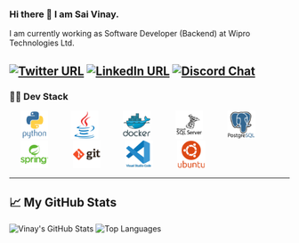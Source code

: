 ### Hi there 👋 I am Sai Vinay. 

I am currently working as Software Developer (Backend) at Wipro Technologies Ltd.

[![Twitter URL](https://img.shields.io/badge/Connect%20with%20me%20on%20-Twitter-blue)](https://twitter.com/pvinay1998)
[![LinkedIn URL](https://img.shields.io/badge/Connect%20with%20me%20on%20-LinkedIn-blue)](https://www.linkedin.com/in/saivinay8/)
[![Discord Chat](https://img.shields.io/discord/308323056592486420.svg)](https://discord.gg/)  
---

### :technologist: Dev Stack


<img src="https://github.com/devicons/devicon/blob/master/icons/python/python-original-wordmark.svg" alt="Python" width="50" height="50" hspace="20"/><img src="https://github.com/devicons/devicon/blob/master/icons/java/java-original.svg" alt="Java" width="50" height="50" hspace="20"/>  <img src="https://github.com/devicons/devicon/blob/master/icons/docker/docker-original-wordmark.svg" alt="Docker" width="50" height="50" hspace="20"/>  <img src="https://github.com/devicons/devicon/blob/master/icons/microsoftsqlserver/microsoftsqlserver-plain-wordmark.svg" alt="MS SQL Server" width="50" height="50" hspace="20" style="background-color:white"/>  <img src="https://github.com/devicons/devicon/blob/master/icons/postgresql/postgresql-original-wordmark.svg" alt="Postgresql" width="50" height="50" hspace="20"/>  <img src="https://github.com/devicons/devicon/blob/master/icons/spring/spring-original-wordmark.svg" alt="Spring Boot" width="50" height="50" hspace="20"/>  <img src="https://github.com/devicons/devicon/blob/master/icons/git/git-original-wordmark.svg" alt="Git" width="50" height="50" hspace="20"/>  <img src="https://github.com/devicons/devicon/blob/master/icons/vscode/vscode-original-wordmark.svg" alt="VSCode" width="50" height="50" hspace="20"/>  <img src="https://github.com/devicons/devicon/blob/master/icons/ubuntu/ubuntu-plain-wordmark.svg" alt="Ubuntu" width="50" height="50" hspace="20"/>

---
## &#x1f4c8; My GitHub Stats

<img alt="Vinay's GitHub Stats" src="https://github-readme-stats.vercel.app/api?username=V1NAY8&show_icons=true&hide_border=true&theme=gotham&include_all_commits=true&count_private=true" width=530/> <img alt="Top Languages" src="https://github-readme-stats.vercel.app/api/top-langs/?username=V1NAY8&custom_title=Languages%20I%20have%20used&layout=compact&theme=radical" width=370/>



